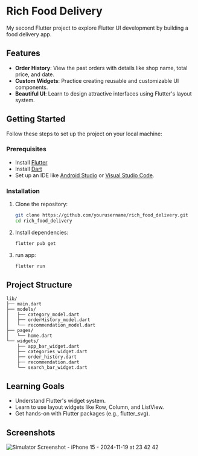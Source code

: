 # Rich Food Delivery

My second Flutter project to explore Flutter UI development by building a food delivery app.

## Features

- **Order History**: View the past orders with details like shop name, total price, and date.
- **Custom Widgets**: Practice creating reusable and customizable UI components.
- **Beautiful UI**: Learn to design attractive interfaces using Flutter's layout system.

## Getting Started

Follow these steps to set up the project on your local machine:

### Prerequisites

- Install [Flutter](https://flutter.dev/docs/get-started/install)
- Install [Dart](https://dart.dev/get-dart)
- Set up an IDE like [Android Studio](https://developer.android.com/studio) or [Visual Studio Code](https://code.visualstudio.com/).

### Installation

1. Clone the repository:
	```bash
   git clone https://github.com/yourusername/rich_food_delivery.git
   cd rich_food_delivery
	```
2. Install dependencies:

	```bash
	flutter pub get
	```
3. run app:
	```bash
	flutter run
	```

## Project Structure
```
lib/
├── main.dart
├── models/
│   ├── category_model.dart
│   ├── orderHistory_model.dart
│   └── recommendation_model.dart
├── pages/
│   └── home.dart
└── widgets/
    ├── app_bar_widget.dart
    ├── categories_widget.dart
    ├── order_history.dart
    ├── recommendation.dart
    └── search_bar_widget.dart
```

## Learning Goals
- Understand Flutter's widget system.
- Learn to use layout widgets like Row, Column, and ListView.
- Get hands-on with Flutter packages (e.g., flutter_svg).

## Screenshots
![Simulator Screenshot - iPhone 15 - 2024-11-19 at 23 42 42](https://github.com/user-attachments/assets/247408ae-be2e-47f8-af1b-2f1a203b52b1)

